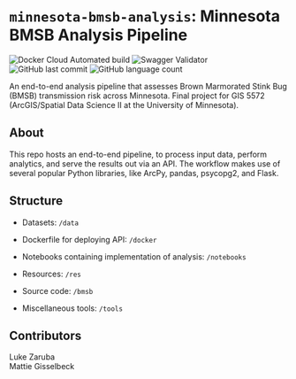 # `minnesota-bmsb-analysis`: Minnesota BMSB Analysis Pipeline

![Docker Cloud Automated build](https://img.shields.io/docker/cloud/automated/lukezaruba/minnesota-bmsb-analysis)
![Swagger Validator](https://img.shields.io/swagger/valid/3.0?specUrl=https://minnesota-bmsb-analysis-phdjlv4gpa-uc.a.run.app/api/v1/swagger.json)
![GitHub last commit](https://img.shields.io/github/last-commit/lukezaruba/minnesota-bmsb-analysis)
![GitHub language count](https://img.shields.io/github/languages/count/lukezaruba/minnesota-bmsb-analysis)

An end-to-end analysis pipeline that assesses Brown Marmorated Stink Bug (BMSB) transmission risk across Minnesota. Final project for GIS 5572 (ArcGIS/Spatial Data Science II at the University of Minnesota).

## About
This repo hosts an end-to-end pipeline, to process input data, perform analytics, and serve the results out via an API. The workflow makes use of several popular Python libraries, like ArcPy, pandas, psycopg2, and Flask.


## Structure
* Datasets: `/data`

* Dockerfile for deploying API: `/docker`

* Notebooks containing implementation of analysis: `/notebooks`

* Resources: `/res`

* Source code: `/bmsb`

* Miscellaneous tools: `/tools`

## Contributors
Luke Zaruba
<br>
Mattie Gisselbeck
